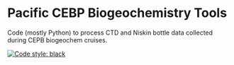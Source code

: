 # Pacific CEBP Biogeochemistry Tools
 Code (mostly Python) to process CTD and Niskin bottle data collected during CEPB biogeochem cruises.

[![Code style: black](https://img.shields.io/badge/code%20style-black-000000.svg)](https://github.com/psf/black)
